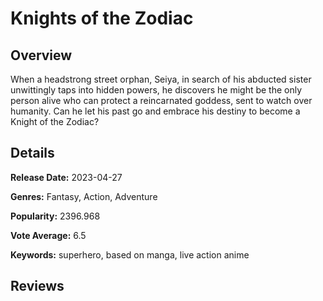 # Knights of the Zodiac

## Overview

 When a headstrong street orphan, Seiya, in search of his abducted sister unwittingly taps into hidden powers, he discovers he might be the only person alive who can protect a reincarnated goddess, sent to watch over humanity. Can he let his past go and embrace his destiny to become a Knight of the Zodiac?

## Details

**Release Date:** 2023-04-27

**Genres:** Fantasy, Action, Adventure

**Popularity:** 2396.968

**Vote Average:** 6.5

**Keywords:** superhero, based on manga, live action anime

## Reviews


